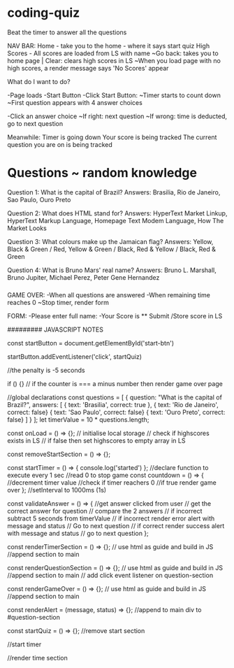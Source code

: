 # coding-quiz

Beat the timer to answer all the questions

NAV BAR:
Home - take you to the home - where it says start quiz
High Scores - All scores are loaded from LS with name
~Go back: takes you to home page | Clear: clears high scores in LS
~When you load page with no high scores, a render message says 'No Scores' appear

What do I want to do?

-Page loads
-Start Button
-Click Start Button:
~Timer starts to count down
~First question appears with 4 answer choices

-Click an answer choice
~If right: next question
~If wrong: time is deducted, go to next question

Meanwhile:
Timer is going down
Your score is being tracked
The current question you are on is being tracked

# Questions ~ random knowledge

Question 1: What is the capital of Brazil?
Answers: Brasilia, Rio de Janeiro, Sao Paulo, Ouro Preto

Question 2: What does HTML stand for?
Answers: HyperText Market Linkup, HyperText Markup Language, Homepage Text Modem Language, How The Market Looks

Question 3: What colours make up the Jamaican flag?
Answers: Yellow, Black & Green / Red, Yellow & Green / Black, Red & Yellow / Black, Red & Green

Question 4: What is Bruno Mars' real name?
Answers: Bruno L. Marshall, Bruno Jupiter, Michael Perez, Peter Gene Hernandez

###

GAME OVER:
-When all questions are answered
-When remaining time reaches 0
~Stop timer, render form

FORM:
-Please enter full name:
-Your Score is \*\*
Submit
/Store score in LS

#########
JAVASCRIPT NOTES

const startButton = document.getElementById('start-btn')

startButton.addEventListener('click', startQuiz)

//the penalty is -5 seconds

if () {}
// if the counter is === a minus number then render game over page

//global declarations
const questions = [
{
question: "What is the capital of Brazil?",
answers: [
{ text: 'Brasilia', correct: true },
{ text: 'Rio de Janeiro', correct: false}
{ text: 'Sao Paulo', correct: false}
{ text: 'Ouro Preto', correct: false}
]
}
];
let timerValue = 10 \* questions.length;

const onLoad = () => {};
// initialise local storage
// check if highscores exists in LS
// if false then set highscores to empty array in LS

const removeStartSection = () => {};

const startTimer = () => {
console.log('started')
};
//declare function to execute every 1 sec
//read 0 to stop game
const countdown = () => {
//decrement timer value
//check if timer reachers 0
//if true render game over
};
//setInterval to 1000ms (1s)

const validateAnswer = () => {
//get answer clicked from user
// get the correct answer for question
// compare the 2 answers
// if incorrect subtract 5 seconds from timerValue
// if incorrect render error alert with message and status
// Go to next question
// if correct render success alert with message and status
// go to next question
};

const renderTimerSection = () => {};
// use html as guide and build in JS
//append section to main

const renderQuestionSection = () => {};
// use html as guide and build in JS
//append section to main
// add click event listener on question-section

const renderGameOver = () => {};
// use html as guide and build in JS
//append section to main

const renderAlert = (message, status) => {};
//append to main div to #question-section

const startQuiz = () => {};
//remove start section

//start timer

//render time section

